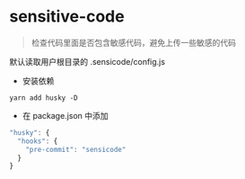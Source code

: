 # sensitive-code

> 检查代码里面是否包含敏感代码，避免上传一些敏感的代码

默认读取用户根目录的 .sensicode/config.js

- 安装依赖

`yarn add husky -D`

- 在 package.json 中添加

```js
"husky": {
  "hooks": {
    "pre-commit": "sensicode"
  }
}
```
